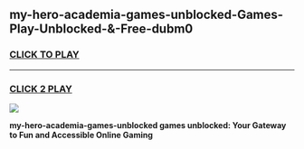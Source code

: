 
## my-hero-academia-games-unblocked-Games-Play-Unblocked-&-Free-dubm0
<h3>
<a href="https://premium76.site?title=my-hero-academia-games-unblocked&ref=24A">CLICK TO PLAY</a></h3>
<hr>

<h3>
<a href="https://premium76.site?title=my-hero-academia-games-unblocked&ref=24A">CLICK 2 PLAY</a>
  
</h3>

<a href="https://premium76.site?title=my-hero-academia-games-unblocked&ref=24A"><img src="https://clearcache.store/games.png"></a>


**my-hero-academia-games-unblocked games unblocked: Your Gateway to Fun and Accessible Online Gaming**

